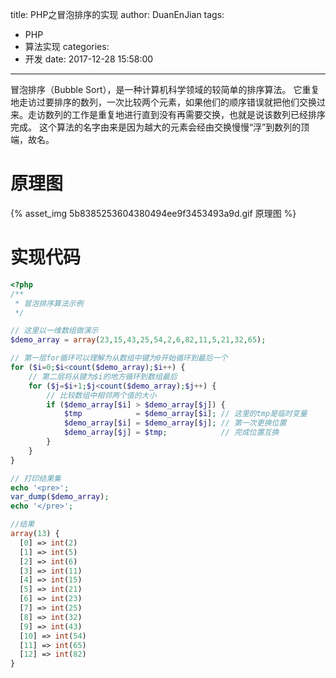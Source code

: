 title: PHP之冒泡排序的实现
author: DuanEnJian
tags:
  - PHP
  - 算法实现
categories:
  - 开发
date: 2017-12-28 15:58:00
---
冒泡排序（Bubble Sort），是一种计算机科学领域的较简单的排序算法。
它重复地走访过要排序的数列，一次比较两个元素，如果他们的顺序错误就把他们交换过来。走访数列的工作是重复地进行直到没有再需要交换，也就是说该数列已经排序完成。
这个算法的名字由来是因为越大的元素会经由交换慢慢“浮”到数列的顶端，故名。
<!-- more -->
# 原理图
{% asset_img 5b8385253604380494ee9f3453493a9d.gif 原理图 %}
# 实现代码
```php
<?php
/**
 * 冒泡排序算法示例
 */

// 这里以一维数组做演示
$demo_array = array(23,15,43,25,54,2,6,82,11,5,21,32,65);

// 第一层for循环可以理解为从数组中键为0开始循环到最后一个
for ($i=0;$i<count($demo_array);$i++) {
    // 第二层将从键为$i的地方循环到数组最后
    for ($j=$i+1;$j<count($demo_array);$j++) {
        // 比较数组中相邻两个值的大小
        if ($demo_array[$i] > $demo_array[$j]) {
            $tmp            = $demo_array[$i]; // 这里的tmp是临时变量
            $demo_array[$i] = $demo_array[$j]; // 第一次更换位置
            $demo_array[$j] = $tmp;            // 完成位置互换
        }
    }
}

// 打印结果集
echo '<pre>';
var_dump($demo_array);
echo '</pre>';

//结果
array(13) {
  [0] => int(2)
  [1] => int(5)
  [2] => int(6)
  [3] => int(11)
  [4] => int(15)
  [5] => int(21)
  [6] => int(23)
  [7] => int(25)
  [8] => int(32)
  [9] => int(43)
  [10] => int(54)
  [11] => int(65)
  [12] => int(82)
}
```